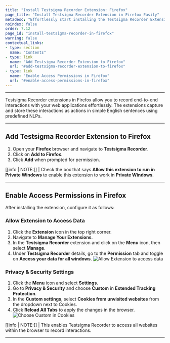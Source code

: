 ```yaml
---
title: "Install Testsigma Recorder Extension: Firefox"
page_title: "Install Testsigma Recorder Extension in Firefox Easily"
metadesc: "Effortlessly start installing the Testsigma Recorder Extension in Firefox. Follow simple steps to record interactions for efficient testing. Learn more now."
noindex: false
order: 7.12
page_id: "install-testsigma-recorder-in-firefox"
warning: false
contextual_links:
- type: section
  name: "Contents"
- type: link
  name: "Add Testsigma Recorder Extension to Firefox"
  url: "#add-testsigma-recorder-extension-to-firefox"
- type: link
  name: "Enable Access Permissions in Firefox"
  url: "#enable-access-permissions-in-firefox"
---
```


---

Testsigma Recorder extensions in Firefox allow you to record end-to-end interactions with your web applications effortlessly. The extensions capture and store these interactions as actions in simple English sentences using predefined NLPs.

---

## **Add Testsigma Recorder Extension to Firefox**

1. Open your **Firefox** browser and navigate to **Testsigma Recorder**.
2. Click on **Add to Firefox**.
3. Click **Add** when prompted for permission.

[[info | NOTE:]]
| Check the box that says **Allow this extension to run in Private Windows** to enable this extension to work in **Private Windows**.

---

## **Enable Access Permissions in Firefox**

After installing the extension, configure it as follows:

### **Allow Extension to Access Data**

1. Click the **Extension** icon in the top right corner.
2. Navigate to **Manage Your Extensions**.
3. In the **Testsigma Recorder** extension and click on the **Menu** icon, then select **Manage**.
4. Under **Testsigma Recorder** details, go to the **Permission** tab and toggle on **Access your data for all windows**. ![Allow Extension to access data](https://s3.amazonaws.com/static-docs.testsigma.com/new_images/projects/applications/config_firefox_extensions.gif)

### **Privacy & Security Settings** 

1. Click the **Menu** icon and select **Settings**.
2. Go to **Privacy & Security** and choose **Custom** in **Extended Tracking Protection**.
3. In the **Custom settings**, select **Cookies from unvisited websites** from the dropdown next to Cookies. 
4. Click **Reload All Tabs** to apply the changes in the browser. ![Choose Custom in Cookies](https://s3.amazonaws.com/static-docs.testsigma.com/new_images/projects/applications/privacy_firefox_custom.gif)

[[info | NOTE:]]
| This enables Testsigma Recorder to access all websites within the browser to record interactions. 

---

